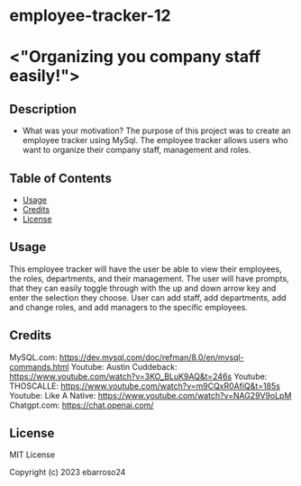 # employee-tracker-12
# <"Organizing you company staff easily!">

## Description

- What was your motivation? The purpose of this project was to create an employee tracker using MySql. The employee tracker allows users who want to organize their company staff, management and roles.

## Table of Contents

- [Usage](#usage)
- [Credits](#credits)
- [License](#license)


## Usage

This employee tracker will have the user be able to view their employees, the roles, departments, and their management. The user will have prompts, that they can easily toggle through with the up and down arrow key and enter the selection they choose. User can add staff, add departments, add and change roles, and add managers to the specific employees.


## Credits

MySQL.com: https://dev.mysql.com/doc/refman/8.0/en/mysql-commands.html
Youtube: Austin Cuddeback: https://www.youtube.com/watch?v=3KO_BLuK9AQ&t=246s
Youtube: THOSCALLE: https://www.youtube.com/watch?v=m9CQxR0AfiQ&t=185s
Youtube: Like A Native: https://www.youtube.com/watch?v=NAG29V9oLpM
Chatgpt.com: https://chat.openai.com/

## License
MIT License

Copyright (c) 2023 ebarroso24